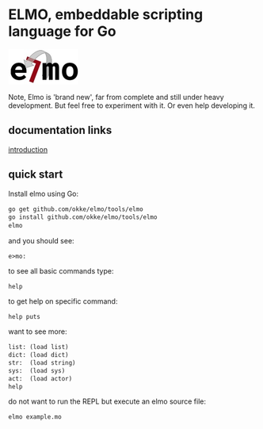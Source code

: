 # ELMO, embeddable scripting language for Go


![elmologo](/doc/images/logo.jpg)

Note, Elmo is 'brand new', far from complete and still under heavy development. But feel free to experiment with it. Or even help developing it.

## documentation links

[introduction](/doc/introduction.md)

## quick start

Install elmo using Go:

```bash
go get github.com/okke/elmo/tools/elmo
go install github.com/okke/elmo/tools/elmo
elmo
```

and you should see:

```
e>mo:
```

to see all basic commands type:

```elmo
help
```

to get help on specific command:
```elmo
help puts
```

want to see more:
```elmo
list: (load list)
dict: (load dict)
str:  (load string)
sys:  (load sys)
act:  (load actor)
help
```

do not want to run the REPL but execute an elmo source file:

```bash
elmo example.mo
```
